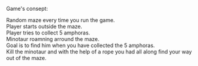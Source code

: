 Game's consept:

Random maze every time you run the game.  
Player starts outside the maze.  
Player tries to collect 5 amphoras.  
Minotaur roamning arround the maze.  
Goal is to find him when you have collected the 5 amphoras.  
Kill the minotaur and with the help of a rope you had all along find your way out of the maze.